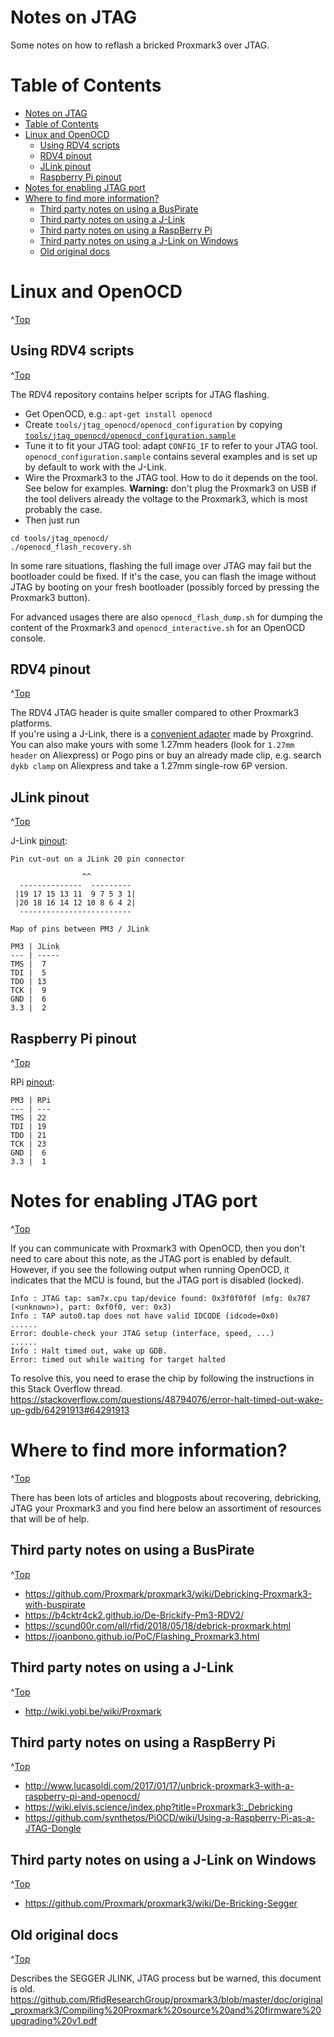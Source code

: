 # Notes on JTAG
<a id="top"></a>

Some notes on how to reflash a bricked Proxmark3 over JTAG.

# Table of Contents
- [Notes on JTAG](#notes-on-jtag)
- [Table of Contents](#table-of-contents)
- [Linux and OpenOCD](#linux-and-openocd)
  - [Using RDV4 scripts](#using-rdv4-scripts)
  - [RDV4 pinout](#rdv4-pinout)
  - [JLink pinout](#jlink-pinout)
  - [Raspberry Pi pinout](#raspberry-pi-pinout)
- [Notes for enabling JTAG port](#notes-for-enabling-jtag-port)
- [Where to find more information?](#where-to-find-more-information)
  - [Third party notes on using a BusPirate](#third-party-notes-on-using-a-buspirate)
  - [Third party notes on using a J-Link](#third-party-notes-on-using-a-j-link)
  - [Third party notes on using a RaspBerry Pi](#third-party-notes-on-using-a-raspberry-pi)
  - [Third party notes on using a J-Link on Windows](#third-party-notes-on-using-a-j-link-on-windows)
  - [Old original docs](#old-original-docs)



# Linux and OpenOCD
^[Top](#top)

## Using RDV4 scripts
^[Top](#top)

The RDV4 repository contains helper scripts for JTAG flashing.

* Get OpenOCD, e.g.: `apt-get install openocd`
* Create `tools/jtag_openocd/openocd_configuration` by copying [`tools/jtag_openocd/openocd_configuration.sample`](/tools/jtag_openocd/openocd_configuration.sample)
* Tune it to fit your JTAG tool: adapt `CONFIG_IF` to refer to your JTAG tool. `openocd_configuration.sample` contains several examples and is set up by default to work with the J-Link.
* Wire the Proxmark3 to the JTAG tool. How to do it depends on the tool. See below for examples. **Warning:** don't plug the Proxmark3 on USB if the tool delivers already the voltage to the Proxmark3, which is most probably the case.
* Then just run

```
cd tools/jtag_openocd/
./openocd_flash_recovery.sh
```

In some rare situations, flashing the full image over JTAG may fail but the bootloader could be fixed. If it's the case, you can flash the image without JTAG by booting on your fresh bootloader (possibly forced by pressing the Proxmark3 button).

For advanced usages there are also `openocd_flash_dump.sh` for dumping the content of the Proxmark3 and `openocd_interactive.sh` for an OpenOCD console.

## RDV4 pinout
^[Top](#top)

The RDV4 JTAG header is quite smaller compared to other Proxmark3 platforms.  
If you're using a J-Link, there is a [convenient adapter](https://github.com/RfidResearchGroup/proxmark3/wiki/Tools#jtag-adapter) made by Proxgrind.  
You can also make yours with some 1.27mm headers (look for `1.27mm header` on Aliexpress) or Pogo pins or buy an already made clip, e.g. search `dykb clamp` on Aliexpress and take a 1.27mm single-row 6P version.

## JLink pinout
^[Top](#top)

J-Link [pinout](https://www.segger.com/interface-description.html):

```
Pin cut-out on a JLink 20 pin connector

                ^^
  --------------  ---------
 |19 17 15 13 11  9 7 5 3 1|
 |20 18 16 14 12 10 8 6 4 2|
  -------------------------
```

``` 
Map of pins between PM3 / JLink 

PM3 | JLink
--- | -----
TMS |  7
TDI |  5
TDO | 13
TCK |  9
GND |  6
3.3 |  2
```

## Raspberry Pi pinout
^[Top](#top)

RPi [pinout](https://pinout.xyz/):

```
PM3 | RPi
--- | ---
TMS | 22
TDI | 19
TDO | 21
TCK | 23
GND |  6
3.3 |  1
```

# Notes for enabling JTAG port
^[Top](#top)

If you can communicate with Proxmark3 with OpenOCD, then you don't need to care about this note, as the JTAG port is enabled by default. However, if you see the following output when running OpenOCD, it indicates that the MCU is found, but the JTAG port is disabled (locked).
```
Info : JTAG tap: sam7x.cpu tap/device found: 0x3f0f0f0f (mfg: 0x787 (<unknown>), part: 0xf0f0, ver: 0x3)
Info : TAP auto0.tap does not have valid IDCODE (idcode=0x0)
......
Error: double-check your JTAG setup (interface, speed, ...)
......
Info : Halt timed out, wake up GDB.
Error: timed out while waiting for target halted
```

To resolve this, you need to erase the chip by following the instructions in this Stack Overflow thread. 
https://stackoverflow.com/questions/48794076/error-halt-timed-out-wake-up-gdb/64291913#64291913

# Where to find more information?
^[Top](#top)

There has been lots of articles and blogposts about recovering, debricking, JTAG your Proxmark3 and you find here below an assortiment of resources that will be of help.

## Third party notes on using a BusPirate
^[Top](#top)

* https://github.com/Proxmark/proxmark3/wiki/Debricking-Proxmark3-with-buspirate
* https://b4cktr4ck2.github.io/De-Brickify-Pm3-RDV2/
* https://scund00r.com/all/rfid/2018/05/18/debrick-proxmark.html
* https://joanbono.github.io/PoC/Flashing_Proxmark3.html

## Third party notes on using a J-Link
^[Top](#top)

* http://wiki.yobi.be/wiki/Proxmark

## Third party notes on using a RaspBerry Pi
^[Top](#top)

* http://www.lucasoldi.com/2017/01/17/unbrick-proxmark3-with-a-raspberry-pi-and-openocd/
* https://wiki.elvis.science/index.php?title=Proxmark3:_Debricking
* https://github.com/synthetos/PiOCD/wiki/Using-a-Raspberry-Pi-as-a-JTAG-Dongle

## Third party notes on using a J-Link on Windows
^[Top](#top)

* https://github.com/Proxmark/proxmark3/wiki/De-Bricking-Segger

## Old original docs
^[Top](#top)

Describes the SEGGER JLINK, JTAG process but be warned,  this document is old.
https://github.com/RfidResearchGroup/proxmark3/blob/master/doc/original_proxmark3/Compiling%20Proxmark%20source%20and%20firmware%20upgrading%20v1.pdf
